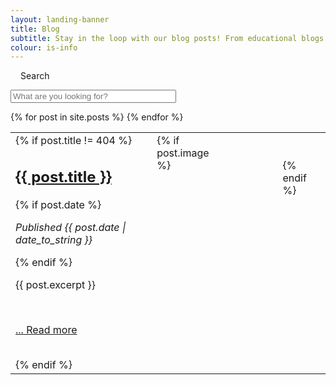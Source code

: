 ```yaml
---
layout: landing-banner
title: Blog
subtitle: Stay in the loop with our blog posts! From educational blogs to video blogs, they're here for you!
colour: is-info
---
```


<link rel="stylesheet" href="/assets/css/paginate.css">

<script type='text/javascript' src='/assets/js/paginate.js'>
</script>

<div class="hero-body background-shade">
  <div class="container">
    <nav class = "level">
      <div class = "level-left">
        <div class = "level-item">
          <div class="field is-horizontal">
              <div class = "field-label is-normal">
              <label class = "label" style="margin-left: 1rem;" for="searchBox">Search</label>
              </div>
              <div class = "field-body">
                <div class = "field">
                  <p class = "control is-pulled-left">
                    <input class="input" id="searchBox" type = "text" placeholder="What are you looking for?" size="30">
                  </p>
                </div>
              </div>
          </div>
        </div>
      </div>
    </nav>
    <div class = "body">
    <table class="table overflow myTable">
        <tbody>
        {% for post in site.posts %}
        <tr>
          <td>
            <div class = "columns">
            <div class = "column is-three-fifths">
            {% if post.title != 404 %}
            <h2 class="title is-2 centered 2rem"><a href="{{ post.url }}" class = "has-text-info">{{ post.title }}</a></h2>
            {% if post.date %}<p> <i>Published {{ post.date | date_to_string }}</i></p>{% endif %}
            <br>
            <p class = "1.25rem">{{ post.excerpt }}</p>
            <br>
            <p><a href="{{ post.url }}"> ... Read more</a></p>
            <br>
            {% endif %}
            </div>
            {% if post.image %}
              <div class = "column">
                <span><figure class="image"><img src="{{ post.image }}" alt=""/></figure></span>
              </div>
              <br><br>
            {% endif %}
          </div>
          </td>
        </tr>
        {% endfor %}
        </tbody>
    </table>
    </div>
  </div>
</div>


<script>

  let options = {
    numberPerPage: 20,
    goBar:true, 
    pageCounter:true, 
  };

  let filterOptions = {
    el:'#searchBox' 
  };

    paginate.init('.myTable',options,filterOptions);
</script>

